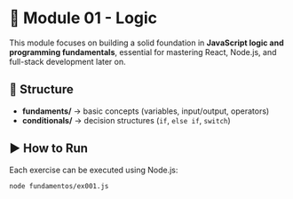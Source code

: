# 🧠 Module 01 - Logic

This module focuses on building a solid foundation in **JavaScript logic and programming fundamentals**, essential for mastering React, Node.js, and full-stack development later on.

## 📂 Structure

- **fundaments/** → basic concepts (variables, input/output, operators)
- **conditionals/** → decision structures (`if`, `else if`, `switch`)

## ▶️ How to Run

Each exercise can be executed using Node.js:

```bash
node fundamentos/ex001.js
```
